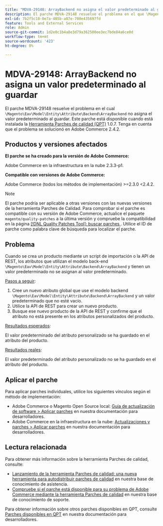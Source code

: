 ```yaml
---
title: "MDVA-29148: ArrayBackend no asigna el valor predeterminado al guardar"
description: El parche MDVA-29148 resuelve el problema en el que \Magento\Eav\Model\Entity\Attribute\Backend\ArrayBackend no asigna el valor predeterminado al guardar. Este parche está disponible cuando está instalada la [Quality Patches Tool (QPT)](/help/announcements/adobe-commerce-announcements/magento-quality-patches-released-new-tool-to-self-serve-quality-patches.md) 1.0.7. Tenga en cuenta que el problema se solucionó en Adobe Commerce 2.4.2.
exl-id: 7b2f5c18-0e7a-485b-a07e-700e435697fd
feature: Tools and External Services
role: Admin
source-git-commit: 1d2e0c1b4a8e3d79a362500ee3ec7bde84a6ce0d
workflow-type: tm+mt
source-wordcount: '423'
ht-degree: 0%

---
```


# MDVA-29148: ArrayBackend no asigna un valor predeterminado al guardar

El parche MDVA-29148 resuelve el problema en el cual `\Magento\Eav\Model\Entity\Attribute\Backend\ArrayBackend` no asigna el valor predeterminado al guardar. Este parche está disponible cuando está instalada la [Herramienta Parches de calidad (QPT)](/help/announcements/adobe-commerce-announcements/magento-quality-patches-released-new-tool-to-self-serve-quality-patches.md) 1.0.7. Tenga en cuenta que el problema se solucionó en Adobe Commerce 2.4.2.

## Productos y versiones afectados

**El parche se ha creado para la versión de Adobe Commerce:**

Adobe Commerce en la infraestructura en la nube 2.3.3-p1.

**Compatible con versiones de Adobe Commerce:**

Adobe Commerce (todos los métodos de implementación) >=2.3.0 &lt;2.4.2.

>[!NOTE]
>
>El parche podría ser aplicable a otras versiones con las nuevas versiones de la herramienta Parches de Calidad. Para comprobar si el parche es compatible con su versión de Adobe Commerce, actualice el paquete `magento/quality-patches` a la última versión y compruebe la compatibilidad en la página [[!DNL Quality Patches Tool]: buscar parches ](https://devdocs.magento.com/quality-patches/tool.html#patch-grid). Utilice el ID de parche como palabra clave de búsqueda para localizar el parche.

## Problema

Cuando se crea un producto mediante un script de importación o la API de REST, los atributos que utilizan el modelo back-end `\Magento\Eav\Model\Entity\Attribute\Backend\ArrayBackend` y tienen un valor predeterminado no se asignan al valor predeterminado.

<u>Pasos a seguir</u>:

1. Cree un nuevo atributo global que use el modelo backend `\Magento\Eav\Model\Entity\Attribute\Backend\ArrayBackend` y un valor predeterminado que no esté vacío.
1. Utilice la API de REST para crear un nuevo producto.
1. Busque ese nuevo producto de la API de REST y confirme que el atributo no está presente en los atributos personalizados del producto.

<u>Resultados esperados</u>:

El valor predeterminado del atributo personalizado se ha guardado en el atributo del producto.

<u>Resultados reales</u>:

El valor predeterminado del atributo personalizado no se ha guardado en el atributo del producto.

## Aplicar el parche

Para aplicar parches individuales, utilice los siguientes vínculos según el método de implementación:

* Adobe Commerce o Magento Open Source local: [Guía de actualización de software > Aplicar parches](https://devdocs.magento.com/guides/v2.4/comp-mgr/patching/mqp.html) en nuestra documentación para desarrolladores.
* Adobe Commerce en la infraestructura en la nube: [Actualizaciones y parches > Aplicar parches](https://devdocs.magento.com/cloud/project/project-patch.html) en nuestra documentación para desarrolladores.

## Lectura relacionada

Para obtener más información sobre la herramienta Parches de calidad, consulte:

* [Lanzamiento de la herramienta Parches de calidad: una nueva herramienta para autodistribuir parches de calidad](/help/announcements/adobe-commerce-announcements/magento-quality-patches-released-new-tool-to-self-serve-quality-patches.md) en nuestra base de conocimiento de asistencia.
* [Compruebe si el parche está disponible para su problema de Adobe Commerce mediante la herramienta Parches de calidad](/help/support-tools/patches-available-in-qpt-tool/check-patch-for-magento-issue-with-magento-quality-patches.md) en nuestra base de conocimiento de soporte.

Para obtener información sobre otros parches disponibles en QPT, consulte [Parches disponibles en QPT](https://devdocs.magento.com/quality-patches/tool.html#patch-grid) en nuestra documentación para desarrolladores.
